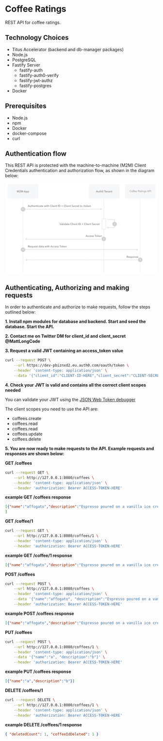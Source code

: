 # Coffee Ratings

REST API for coffee ratings.

## Technology Choices

- Titus Accelerator (backend and db-manager packages)
- Node.js
- PostgreSQL
- Fastify Server
    - fastify-auth
    - fastify-auth0-verify
    - fastify-jwt-authz
    - fastify-postgres
- Docker

## Prerequisites
- Node.js
- npm
- Docker
- docker-compose
- curl

## Authentication flow

This REST API is protected with the machine-to-machine (M2M) Client Credentials authentication and authorization flow, as shown in the diagram below:

![Auth0-Client-Credentials-Flow](./images/Auth0-Client-Credentials-Flow.png)

## Authenticating, Authorizing and making requests

In order to authenticate and authorize to make requests, follow the steps outlined below:

**1. Install npm modules for database and backend. Start and seed the database. Start the API.**

**2. Contact me on Twitter DM for client_id and client_secret @MattLongCode**

**3. Request a valid JWT containing an access_token value**

```bash
curl --request POST \
    --url https://dev-pbiznxd2.eu.auth0.com/oauth/token \
    --header 'content-type: application/json' \
    --data '{"client_id":"CLIENT-ID-HERE","client_secret":"CLIENT-SECRET-HERE","audience":"http://localhost:8080","grant_type":"client_credentials"}'
```

**4. Check your JWT is valid and contains all the correct client scopes needed**

You can validate your JWT using the [JSON Web Token debugger](https://jwt.io/?value=debugger)

The client scopes you need to use the API are:

- coffees.create
- coffees.read
- coffees.read
- coffees.update
- coffees.delete

**5. You are now ready to make requests to the API. Example requests and responses are shown below:**


**GET /coffees**
```bash
curl --request GET \
    --url http://127.0.0.1:8080/coffees \
    --header 'content-type: application/json' \
    --header 'authorization: Bearer ACCESS-TOKEN-HERE'
```

**example GET /coffees response**

```json
[{"name":"affogato","description":"Espresso poured on a vanilla ice cream. Served in a cappuccino cup."},{"name":"americano","description":"Espresso with added hot water (100–150 ml). Often served in a cappuccino cup. (The espresso is added into the hot water rather than all the water being flowed through the coffee that would lead to over extraction.)"}
]

```

**GET /coffee/1**
```bash
curl --request GET \
    --url http://127.0.0.1:8080/coffees/1 \
    --header 'content-type: application/json' \
    --header 'authorization: Bearer ACCESS-TOKEN-HERE'
```

**example GET /coffee/1 response**

```json
[{"name":"affogato","description":"Espresso poured on a vanilla ice cream. Served in a cappuccino cup."}]
```

**POST /coffees**

```bash
curl --request POST \
    --url http://127.0.0.1:8080/coffees \
    --header 'content-type: application/json' \
    --data '{"name":"affogato", "description":"Espresso poured on a vanilla ice cream. Served in a cappuccino cup."}' \
    --header 'authorization: Bearer ACCESS-TOKEN-HERE'
```

**example POST /coffees response**

```json
[{"name":"affogato","description":"Espresso poured on a vanilla ice cream. Served in a cappuccino cup."}]
```

**PUT /coffees**

```bash
curl --request POST \
    --url http://127.0.0.1:8080/coffees/1 \
    --header 'content-type: application/json' \
    --data '{"name":"a", "description":"b"}' \
    --header 'authorization: Bearer ACCESS-TOKEN-HERE'
```

**example PUT /coffees response**
```json
[{"name":"a","description":"b"}]
```

**DELETE /coffees/1**

```bash
curl --request DELETE \
    --url http://127.0.0.1:8080/coffees/1 \
    --header 'content-type: application/json' \
    --header 'authorization: Bearer ACCESS-TOKEN-HERE'
```

**example DELETE /coffees/1 response**
```json
{ "deletedCount": 1, "coffeeIdDeleted": 1 }
```

